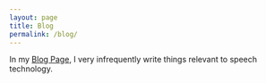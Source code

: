 ```yaml
---
layout: page
title: Blog
permalink: /blog/
---
```

In my [Blog Page](https://yasufumimoriya.blogspot.com/), I very infrequently write things relevant to speech technology.
